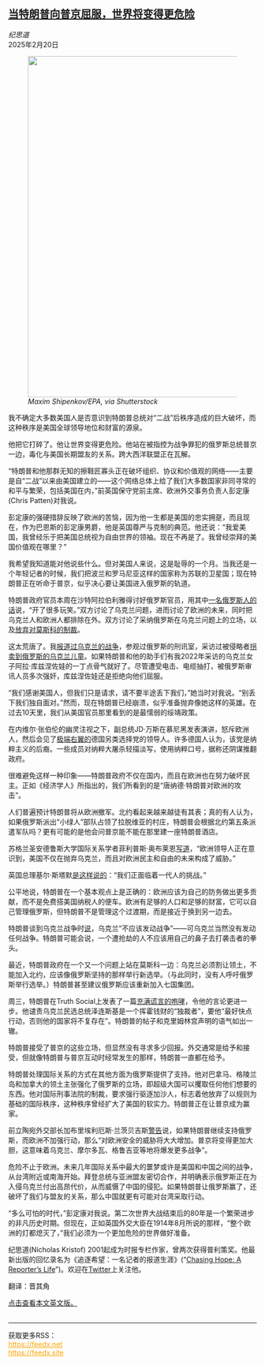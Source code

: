<!--1740033423000-->
[当特朗普向普京屈服，世界将变得更危险](https://cn.nytimes.com/opinion/20250220/trump-putin-europe/)
------

<address>纪思道</address><time pudate="2025-02-20 02:18:54" datetime="2025-02-20 02:18:54">2025年2月20日</time><figure><img src="https://images.weserv.nl/?url=static01.nyt.com/images/2025/02/19/multimedia/19kristof-cqgh/19kristof-cqgh-master1050.jpg" width="1050" height="692"><figcaption> <cite>Maxim Shipenkov/EPA, via Shutterstock</cite></figcaption></figure><section><p>我不确定大多数美国人是否意识到特朗普总统对“二战”后秩序造成的巨大破坏，而这种秩序是美国全球领导地位和财富的源泉。</p><p>他把它打碎了。他让世界变得更危险。他站在被指控为战争罪犯的俄罗斯总统普京一边，毒化与美国长期盟友的关系。跨大西洋联盟正在瓦解。</p><p>“特朗普和他那群无知的擦鞋匠寡头正在破坏组织、协议和价值观的网络——主要是自“二战”以来由美国建立的——这个网络总体上给了我们大多数国家非同寻常的和平与繁荣，包括美国在内，”前英国保守党前主席、欧洲外交事务负责人彭定康(Chris Patten)对我说。</p><p>彭定康的强硬措辞反映了欧洲的苦恼，因为他一生都是美国的忠实拥趸，而且现在，作为巴恩斯的彭定康男爵，他是英国尊严与克制的典范。他还说：“我爱美国，我曾经乐于把美国总统视为自由世界的领袖。现在不再是了。我曾经崇拜的美国价值观在哪里？”</p><p>我希望我知道能对他说些什么。但对美国人来说，这是耻辱的一个月。当我还是一个年轻记者的时候，我们把波兰和罗马尼亚这样的国家称为苏联的卫星国；现在特朗普正在听命于普京，似乎决心要让美国进入俄罗斯的轨道。</p><p>特朗普政府官员本周在沙特阿拉伯利雅得讨好俄罗斯官员，用其中<a href="https://www.nytimes.com/2025/02/18/world/europe/us-russia-saudi-ukraine.html">一名俄罗斯人的话</a>说，“开了很多玩笑。”双方讨论了乌克兰问题，进而讨论了欧洲的未来，同时把乌克兰人和欧洲人都排除在外。双方讨论了采纳俄罗斯在乌克兰问题上的立场，以及<a href="https://cn.nytimes.com/usa/20250219/trump-russia-putin/">放弃对莫斯科的制裁</a>。</p><p>这太荒唐了。我<a href="https://www.nytimes.com/2022/11/16/opinion/ukraine-russia-war.html">报道过乌克兰的战争</a>，参观过俄罗斯的刑讯室，采访过被侵略者<a href="https://www.nytimes.com/2022/11/23/opinion/russia-ukraine-children.html">拐卖到俄罗斯的乌克兰儿童</a>。如果特朗普和他的助手们有我2022年采访的乌克兰女子阿拉·库兹涅佐娃的一丁点骨气就好了。尽管遭受电击、电缆抽打，被俄罗斯审讯人员多次强奸，库兹涅佐娃还是拒绝向他们屈服。</p><p>“我们感谢美国人，但我们只是请求，请不要半途丢下我们，”她当时对我说。“别丢下我们独自面对。”然而，现在特朗普已经崩溃，似乎准备抛弃像她这样的英雄。在过去10天里，我们从美国官员那里看到的是最懦弱的绥靖政策。</p><p>在内维尔·张伯伦的幽灵注视之下，副总统JD·万斯在慕尼黑发表演讲，怒斥欧洲人，然后会见了<a href="https://www.nytimes.com/2025/02/15/world/europe/vance-musk-nazis-afd-munich.html">极端右翼的</a>德国另类选择党的领导人。许多德国人认为，该党是纳粹主义的后裔。一些成员对纳粹大屠杀轻描淡写，使用纳粹口号，据称还阴谋推翻政府。</p><p>很难避免这样一种印象——特朗普政府不仅在国内，而且在欧洲也在努力破坏民主。正如《经济学人》所指出的，我们所看到的是“唐纳德·特朗普对欧洲的攻击”。</p><p>人们普遍预计特朗普将从欧洲撤军。北约看起来越来越徒有其表；真的有人认为，如果俄罗斯派出“小绿人”部队占领了拉脱维亚的村庄，特朗普会根据北约第五条派遣军队吗？更有可能的是他会问普京能不能在那里建一座特朗普酒店。</p><p>苏格兰圣安德鲁斯大学国际关系学者菲利普斯·奥布莱恩<a rel="noopener noreferrer" target="_blank" href="https://phillipspobrien.substack.com/p/weekend-update120-the-us-changes">写道</a>，“欧洲领导人正在意识到，美国不仅在抛弃乌克兰，而且对欧洲民主和自由的未来构成了威胁。”</p><p>英国总理基尔·斯塔默<a rel="noopener noreferrer" target="_blank" href="https://www.youtube.com/watch?v=asTrnc12YVg">是这样说的</a>：“我们正面临着一代人的挑战。”</p><p>公平地说，特朗普在一个基本观点上是正确的：欧洲应该为自己的防务做出更多贡献，而不是免费搭美国纳税人的便车。欧洲有足够的人口和足够的财富，它可以自己管理俄罗斯，但特朗普不是管理这个过渡期，而是接近于换到另一边去。</p><p>特朗普谈到乌克兰战争时<a rel="noopener noreferrer" target="_blank" href="https://www.nbcnews.com/politics/donald-trump/trump-says-ukraine-should-never-have-started-it-remarks-war-russia-rcna192710">说</a>，乌克兰“不应该发动战争”——可乌克兰当然没有发动任何战争。特朗普可能会说，一个遭抢劫的人不应该用自己的鼻子去打袭击者的拳头。</p><p>最近，特朗普政府在一个又一个问题上站在莫斯科一边：乌克兰必须割让领土，不能加入北约，应该像俄罗斯坚持的那样举行新选举。（与此同时，没有人呼吁俄罗斯举行选举。）特朗普甚至建议俄罗斯应该重新加入七国集团。</p><p>周三，特朗普在Truth Social上发表了一篇<a rel="noopener noreferrer" target="_blank" href="https://truthsocial.com/@realDonaldTrump/posts/114031332924234939">充满谎言的咆哮</a>，令他的言论更进一步。他谴责乌克兰民选总统泽连斯基是一个挥霍钱财的“独裁者”，要他“最好快点行动，否则他的国家将不复存在”。特朗普的帖子和克里姆林宫声明的语气如出一辙。</p><p>特朗普接受了普京的这些立场，但显然没有寻求多少回报。外交通常是给予和接受，但就像特朗普与普京互动时经常发生的那样，特朗普一直都在给予。</p><p>特朗普处理国际关系的方式在其他方面为俄罗斯提供了支持。他对巴拿马、格陵兰岛和加拿大的领土主张强化了俄罗斯的立场，即超级大国可以攫取任何他们想要的东西。他对国际刑事法院的制裁，要求强行驱逐加沙人，标志着他放弃了以规则为基础的国际秩序，这种秩序曾经扩大了美国的软实力。特朗普正在让普京成为赢家。</p><p>前立陶宛外交部长加布里埃利厄斯·兰茨贝吉斯<a rel="noopener noreferrer" target="_blank" href="https://x.com/GLandsbergis/status/1890824607482933727" title="Link: https://x.com/GLandsbergis/status/1890824607482933727">警告</a>说，如果特朗普继续支持俄罗斯，而欧洲不加强行动，那么“对欧洲安全的威胁将大大增加。普京将变得更加大胆，这意味着乌克兰、摩尔多瓦、格鲁吉亚等地将爆发更多战争”。</p><p>危险不止于欧洲。未来几年国际关系中最大的噩梦或许是美国和中国之间的战争，从台湾附近或南海开始。拜登总统与亚洲盟友密切合作，并明确表示俄罗斯正在为入侵乌克兰付出高昂代价，从而威慑了中国的侵犯。如果特朗普让俄罗斯赢了，还破坏了我们与盟友的关系，那么中国就更有可能对台湾采取行动。</p><p>“多么可怕的时代，”彭定康对我说。第二次世界大战结束后的80年是一个繁荣进步的非凡历史时期。但现在，正如英国外交大臣在1914年8月所说的那样，“整个欧洲的灯都熄灭了，”我们必须为一个更加危险的世界做好准备。</p></section><footer><p>纪思道(Nicholas Kristof) 2001起成为时报专栏作家，曾两次获得普利策奖。他最新出版的回忆录名为《追逐希望：一名记者的报道生涯》(“<a rel="nofollow" target="_blank" href="https://www.penguinrandomhouse.com/books/720814/chasing-hope-by-nicholas-d-kristof/">Chasing Hope: A Reporter’s Life</a>”)。欢迎在<a rel="nofollow" target="_blank" href="https://twitter.com/NickKristof">Twitter</a>上关注他。</p><p>翻译：晋其角</p><a rel="nofollow" target="_blank" href="https://www.nytimes.com/2025/02/19/opinion/trump-putin-europe.html">点击查看本文英文版。</a></footer><br><hr><div>获取更多RSS：<br><a href="https://feedx.net" style="color:orange" target="_blank">https://feedx.net</a> <br><a href="https://feedx.site" style="color:orange" target="_blank">https://feedx.site</a><br></div>
